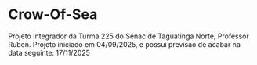 # Crow-Of-Sea
Projeto Integrador da Turma 225 do Senac de Taguatinga Norte, Professor Ruben. Projeto iniciado em 04/09/2025, e possui previsao de acabar na data seguinte: 17/11/2025
